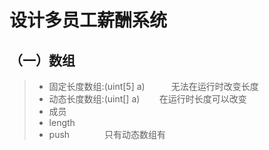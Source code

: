 # 设计多员工薪酬系统  

## （一）数组
>* 固定长度数组:(uint[5] a)　　　无法在运行时改变长度　　
>* 动态长度数组:(uint[] a)        在运行时长度可以改变　
>* 成员  
  >  * length  
  >  * push　　　　只有动态数组有  
